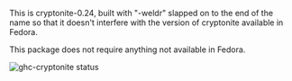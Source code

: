 This is cryptonite-0.24, built with "-weldr" slapped on to the end of the name
so that it doesn't interfere with the version of cryptonite available in
Fedora.

This package does not require anything not available in Fedora.

![ghc-cryptonite status](https://copr.fedorainfracloud.org/coprs/dshea/bdcs-haskell-deps/package/ghc-cryptonite/status_image/last_build.png)

